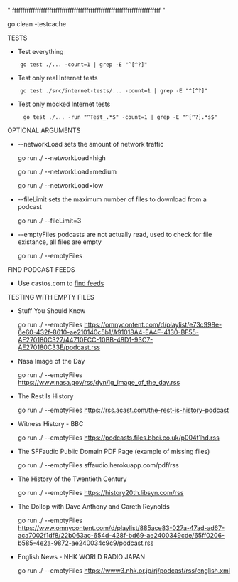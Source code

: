 












"      ffffffffffffffffffffffffffffffffffffffffffffffffffffffffffffffffffffffff "
		



go clean -testcache 

TESTS
  - Test everything
```
    go test ./... -count=1 | grep -E "^[^?]"
```
  - Test only real Internet tests
```
    go test ./src/internet-tests/... -count=1 | grep -E "^[^?]"
```
  - Test only mocked Internet tests
```
     go test ./... -run "^Test_.*$" -count=1 | grep -E "^[^?].*s$"
```


OPTIONAL ARGUMENTS
  - --networkLoad sets the amount of network traffic
      
      go run ./ --networkLoad=high
      
      go run ./ --networkLoad=medium
      
      go run ./ --networkLoad=low 

  - --fileLimit sets the maximum number of files to download from a podcast
    
      go run ./ --fileLimit=3

  - --emptyFiles podcasts are not actually read, used to check for file existance, all files are empty
    
      go run ./ --emptyFiles


FIND PODCAST FEEDS
  - Use castos.com to <a href='https://castos.com/tools/find-podcast-rss-feed/'>find feeds</a>

TESTING WITH EMPTY FILES
  -  Stuff You Should Know

     go run ./ --emptyFiles https://omnycontent.com/d/playlist/e73c998e-6e60-432f-8610-ae210140c5b1/A91018A4-EA4F-4130-BF55-AE270180C327/44710ECC-10BB-48D1-93C7-AE270180C33E/podcast.rss 

  -  Nasa Image of the Day
  
      go run ./ --emptyFiles https://www.nasa.gov/rss/dyn/lg_image_of_the_day.rss

  -  The Rest Is History

      go run ./ --emptyFiles https://rss.acast.com/the-rest-is-history-podcast 

  -  Witness History - BBC

      go run ./ --emptyFiles https://podcasts.files.bbci.co.uk/p004t1hd.rss

  -  The SFFaudio Public Domain PDF Page (example of missing files)

      go run ./ --emptyFiles sffaudio.herokuapp.com/pdf/rss 

  -  The History of the Twentieth Century

      go run ./ --emptyFiles https://history20th.libsyn.com/rss

  -  The Dollop with Dave Anthony and Gareth Reynolds

      go run ./ --emptyFiles https://www.omnycontent.com/d/playlist/885ace83-027a-47ad-ad67-aca7002f1df8/22b063ac-654d-428f-bd69-ae2400349cde/65ff0206-b585-4e2a-9872-ae240034c9c9/podcast.rss

  -  English News - NHK WORLD RADIO JAPAN

      go run ./ --emptyFiles https://www3.nhk.or.jp/rj/podcast/rss/english.xml


